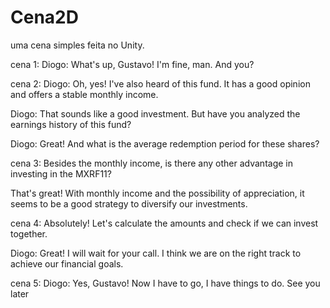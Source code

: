 # Cena2D
 uma cena simples feita no Unity.
 
cena 1:
Diogo: What's up, Gustavo! I'm fine, man. And you?

cena 2:
Diogo: Oh, yes! I've also heard of this fund. It has a good opinion and offers a stable monthly income.

Diogo: That sounds like a good investment. But have you analyzed the earnings history of this fund?

Diogo: Great! And what is the average redemption period for these shares?

cena 3:
Besides the monthly income, is there any other advantage in investing in the MXRF11?

That's great! With monthly income and the possibility of appreciation, it seems to be a good strategy to diversify our investments.

cena 4:
Absolutely! Let's calculate the amounts and check if we can invest together.

Diogo: Great! I will wait for your call. I think we are on the right track to achieve our financial goals.

cena 5:
Diogo: Yes, Gustavo! Now I have to go, I have things to do. See you later
